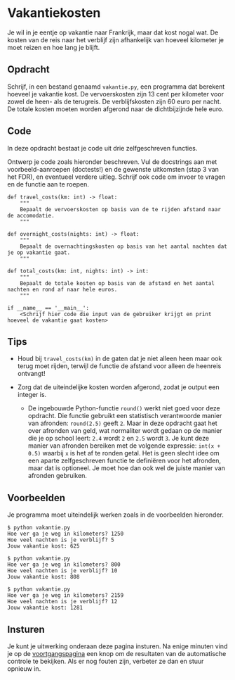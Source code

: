 # Vakantiekosten

Je wil in je eentje op vakantie naar Frankrijk, maar dat kost nogal
wat. De kosten van de reis naar het verblijf zijn afhankelijk van
hoeveel kilometer je moet reizen en hoe lang je blijft. 

## Opdracht

Schrijf, in een bestand genaamd `vakantie.py`, een programma dat
berekent hoeveel je vakantie kost. De vervoerskosten zijn 13 cent per
kilometer voor zowel de heen- als de terugreis. De verblijfskosten zijn
60 euro per nacht. De totale kosten moeten worden afgerond naar
de dichtbijzijnde hele euro.

## Code

In deze opdracht bestaat je code uit drie zelfgeschreven functies.

Ontwerp je code zoals hieronder beschreven.
Vul de docstrings aan met voorbeeld-aanroepen (doctests!) en de gewenste uitkomsten (stap 3 van het FDR), en eventueel verdere uitleg.
Schrijf ook code om invoer te vragen en de functie aan te roepen.

    
    def travel_costs(km: int) -> float:
        """
        Bepaalt de vervoerskosten op basis van de te rijden afstand naar de accomodatie.
        """

    def overnight_costs(nights: int) -> float:
        """
        Bepaalt de overnachtingskosten op basis van het aantal nachten dat je op vakantie gaat.
        """
        
    def total_costs(km: int, nights: int) -> int:
        """
        Bepaalt de totale kosten op basis van de afstand en het aantal nachten en rond af naar hele euros.
        """
    
    if __name__ == '__main__':
        <Schrijf hier code die input van de gebruiker krijgt en print hoeveel de vakantie gaat kosten>

## Tips

* Houd bij `travel_costs(km)` in de gaten dat je niet alleen heen maar ook terug moet rijden, terwijl de functie de afstand voor alleen de heenreis ontvangt!

* Zorg dat de uiteindelijke kosten worden afgerond, zodat je output een integer is.

    * De ingebouwde Python-functie `round()` werkt niet goed voor deze opdracht. Die functie gebruikt een statistisch verantwoorde manier van afronden: `round(2.5)` geeft `2`. Maar in deze opdracht gaat het over afronden van geld, wat normaliter wordt gedaan op de manier die je op school leert: `2.4` wordt `2` en `2.5` wordt `3`. Je kunt deze manier van afronden bereiken met de volgende expressie: `int(x + 0.5)` waarbij `x` is het af te ronden getal. Het is geen slecht idee om een aparte zelfgeschreven functie te definiëren voor het afronden, maar dat is optioneel. Je moet hoe dan ook wel de juiste manier van afronden gebruiken.

## Voorbeelden

Je programma moet uiteindelijk werken zoals in de voorbeelden hieronder.

    $ python vakantie.py
    Hoe ver ga je weg in kilometers? 1250
    Hoe veel nachten is je verblijf? 5
    Jouw vakantie kost: 625

    $ python vakantie.py
    Hoe ver ga je weg in kilometers? 800
    Hoe veel nachten is je verblijf? 10
    Jouw vakantie kost: 808

    $ python vakantie.py
    Hoe ver ga je weg in kilometers? 2159
    Hoe veel nachten is je verblijf? 12
    Jouw vakantie kost: 1281

## Insturen

Je kunt je uitwerking onderaan deze pagina insturen. Na enige minuten vind je op de [voortgangspagina](/submissions) een knop om de resultaten van de automatische controle te bekijken. Als er nog fouten zijn, verbeter ze dan en stuur opnieuw in.
